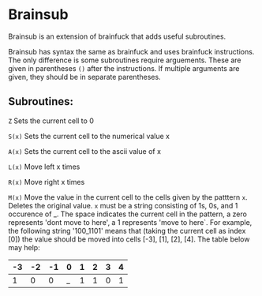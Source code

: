 # Brainsub

Brainsub is an extension of brainfuck that adds useful subroutines.

Brainsub has syntax the same as brainfuck and uses brainfuck instructions. The only difference is some subroutines require arguements. These are given in parentheses `()` after the instructions. If multiple arguments are given, they should be in separate parentheses.

## Subroutines:

`Z` Sets the current cell to 0

`S(x)` Sets the current cell to the numerical value x

`A(x)` Sets the current cell to the ascii value of x

`L(x)` Move left x times

`R(x)` Move right x times

`M(x)` Move the value in the current cell to the cells given by the patttern `x`. Deletes the original value. `x` must be a string consisting of 1s, 0s, and 1 occurence of _. The space indicates the current cell in the pattern, a zero represents 'dont move to here', a 1 represents 'move to here`. For example, the following string '100_1101' means that (taking the current cell as index [0]) the value should be moved into cells [-3], [1], [2], [4]. The table below may help:

| -3 | -2 | -1 | 0 | 1 | 2 | 3 | 4
|-|-|-|-|-|-|-|-|
|1|0|0|_|1|1|0|1|